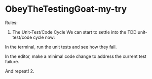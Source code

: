 # ObeyTheTestingGoat-my-try

Rules: 
1. The Unit-Test/Code Cycle
We can start to settle into the TDD unit-test/code cycle now:

In the terminal, run the unit tests and see how they fail.

In the editor, make a minimal code change to address the current test failure.

And repeat!
2. 
